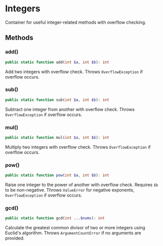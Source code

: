 # Integers

Container for useful integer-related methods with overflow checking.

## Methods

### add()

```php
public static function add(int $a, int $b): int
```

Add two integers with overflow check. Throws `OverflowException` if overflow occurs.

### sub()

```php
public static function sub(int $a, int $b): int
```

Subtract one integer from another with overflow check. Throws `OverflowException` if overflow occurs.

### mul()

```php
public static function mul(int $a, int $b): int
```

Multiply two integers with overflow check. Throws `OverflowException` if overflow occurs.

### pow()

```php
public static function pow(int $a, int $b): int
```

Raise one integer to the power of another with overflow check. Requires `$b` to be non-negative. Throws `ValueError` for negative exponents, `OverflowException` if overflow occurs.

### gcd()

```php
public static function gcd(int ...$nums): int
```

Calculate the greatest common divisor of two or more integers using Euclid's algorithm. Throws `ArgumentCountError` if no arguments are provided.
